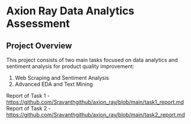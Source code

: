# Axion Ray Data Analytics Assessment

## Project Overview
This project consists of two main tasks focused on data analytics and sentiment analysis for product quality improvement:

1. Web Scraping and Sentiment Analysis
2. Advanced EDA and Text Mining

Report of Task 1 - https://github.com/Sravanthgithub/axion_ray/blob/main/task1_report.md
Report of Task 2 - https://github.com/Sravanthgithub/axion_ray/blob/main/task2_report.md

